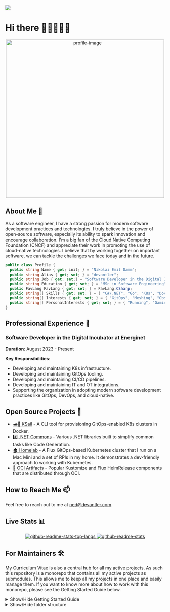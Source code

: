 ![](https://komarev.com/ghpvc/?username=devantler)

# Hi there 👨🏻‍💻🤘🏻

<p align="center">
  <img alt="profile-image" src="https://github.com/devantler/devantler/assets/26203420/60c5ee86-ce7e-4962-b459-e40d991589f1" width="500">
</p>

## About Me 📝

As a software engineer, I have a strong passion for modern software development practices and technologies. I truly believe in the power of open-source software, especially its ability to spark innovation and encourage collaboration. I'm a big fan of the Cloud Native Computing Foundation (CNCF) and appreciate their work in promoting the use of cloud-native technologies. I believe that by working together on important software, we can tackle the challenges we face today and in the future.

```csharp
public class Profile {
  public string Name { get; init; } = "Nikolai Emil Damm";
  public string Alias { get; set; } = "devantler";
  public string Job { get; set;} = "Software Developer in the Digital Incubator at Energinet";
  public string Education { get; set; } = "MSc in Software Engineering";
  public FavLang FavLang { get; set; } = FavLang.CSharp;
  public string[] Skills { get; set; } = { "C#/.NET", "Go", "K8s", "Docker", "CNCF", "And much much more" };
  public string[] Interests { get; set; } = { "GitOps", "Meshing", "Observability", "Modern approaches to bridge OT and IT" };
  public string[] PersonalInterests { get; set; } = { "Running", "Gaming", "Technology" };
}
```

## Professional Experience 💼

### Software Developer in the Digital Incubator at Energinet

**Duration**: August 2023 - Present

**Key Responsibilities**:

- Developing and maintaining K8s infrastructure.
- Developing and maintaining GitOps tooling.
- Developing and maintaining CI/CD pipelines.
- Developing and maintaining IT and OT integrations.
- Supporting the organization in adopting modern software development practices like GitOps, DevOps, and cloud-native.

## Open Source Projects 🚀

- [🛥️🐳 KSail](https://github.com/devantler/ksail) - A CLI tool for provisioning GitOps-enabled K8s clusters in Docker.
- [#️⃣ .NET Commons](https://github.com/devantler/dotnet-commons) - Various .NET libraries built to simplify common tasks like Code Generation.
- [🏠 Homelab](https://github.com/devantler/homelab) - A Flux GitOps-based Kubernetes cluster that I run on a Mac Mini and a set of RPIs in my home. It demonstrates a dev-friendly approach to working with Kubernetes.
- [🚚 OCI Artifacts](https://github.com/devantler/oci-artifacts) - Popular Kustomize and Flux HelmRelease components that are distributed through OCI.

## How to Reach Me 📫

Feel free to reach out to me at [ned@devantler.com](mailto:ned@devantler.com).

## Live Stats 📊

<div align="center">
  <a href="https://github.com/anuraghazra/github-readme-stats">
    <img alt="github-readme-stats-top-langs" align="center" src="https://github-readme-stats-pt7yj2vy3-devantler.vercel.app/api/top-langs/?username=devantler&theme=aura_dark&langs_count=8&layout=compact&role=OWNER,COLLABORATOR&&exclude_repo=software-engineering-f22-shared" />
  </a>
  <a href="https://github.com/anuraghazra/github-readme-stats">
    <img alt="github-readme-stats" align="center" src="https://github-readme-stats-pt7yj2vy3-devantler.vercel.app/api?username=devantler&show_icons=true&theme=aura_dark&count_private=true&include_all_commits=true&role=OWNER,COLLABORATOR"/>
  </a>
</div>

## For Maintainers 🛠️

My Curriculum Vitae is also a central hub for all my active projects. As such this repository is a monorepo that contains all my active projects as submodules. This allows me to keep all my projects in one place and easily manage them. If you want to know more about how to work with this monorepo, please see the Getting Started Guide below.

<details>
  <summary>Show/Hide Getting Started Guide</summary>

### Initializing the Monorepo

When you clone the monorepo for the first time, you need to initialize the submodules:

```bash
git submodule update --init --recursive
```

Alternatively you can clone the monorepo with the `--recurse-submodules` flag:

```bash
git clone --recurse-submodules git@github.com:energinet-digitalisering/[department-name].git
```

Make sure that all submodules are checked out on the correct branch the first time you clone the monorepo. Otherwise, you might risk loosing changes as the submodule will be in a detached head state.

> [!NOTE]
> Submodules are configured to clone with SSH, so it requires adding your public SSH key to DevOps and GitHub, respectively. You will not be able to clone the submodules with HTTPS. This decision was made, as HTTPS will require authentication on every request, where as SSH can do this automatically when the public key is shared.

### Adding a submodule

```sh
git submodule add -b <branch> <ssh-url> <path>
```

### Updating a submodule

All submodules are configured to automatically update to the latest commit on the branch they are tracking.

### Removing a submodule

```sh
# Remove the submodule entry from .git/config
git submodule deinit -f <path>

# Remove the submodule directory from the superproject's .git/modules directory
rm -rf .git/modules/<path>

# Remove the entry in .gitmodules and remove the submodule directory located at path/to/submodule
git rm -f <path>
```

</details>

<details>
  <summary>Show/Hide folder structure</summary>

<!-- readme-tree start -->
```
.
└── .github
    └── workflows

2 directories
```
<!-- readme-tree end -->

</details>
